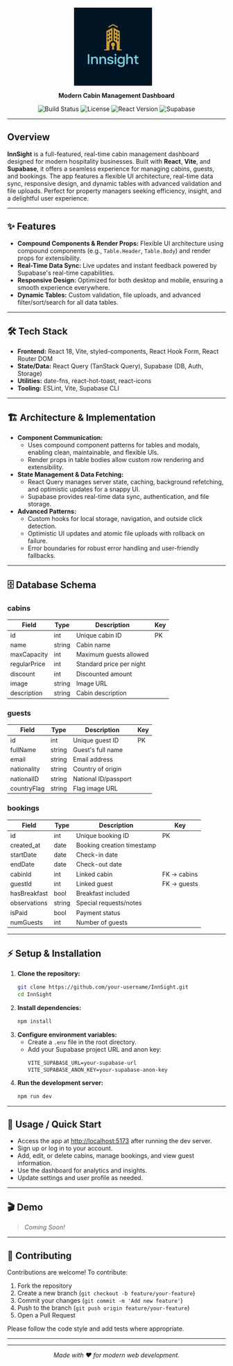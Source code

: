 <p align="center">
  <img src="public/InnSight-Icon.png" alt="InnSight Logo" width="180" height="180" style="vertical-align:middle; margin-right: 16px;"/>
</p>

<p align="center">
  <b>Modern Cabin Management Dashboard</b>
</p>

<p align="center">
  <img src="https://img.shields.io/badge/build-passing-brightgreen" alt="Build Status"/>
  <img src="https://img.shields.io/badge/license-Unspecified-lightgrey" alt="License"/>
  <img src="https://img.shields.io/badge/react-18-blue" alt="React Version"/>
  <img src="https://img.shields.io/badge/supabase-realtime-green" alt="Supabase"/>
</p>

---

## Overview

<b>InnSight</b> is a full-featured, real-time cabin management dashboard designed for modern hospitality businesses. Built with <b>React</b>, <b>Vite</b>, and <b>Supabase</b>, it offers a seamless experience for managing cabins, guests, and bookings. The app features a flexible UI architecture, real-time data sync, responsive design, and dynamic tables with advanced validation and file uploads. Perfect for property managers seeking efficiency, insight, and a delightful user experience.

---

## ✨ Features

- **Compound Components & Render Props:** Flexible UI architecture using compound components (e.g., `Table.Header`, `Table.Body`) and render props for extensibility.
- **Real-Time Data Sync:** Live updates and instant feedback powered by Supabase's real-time capabilities.
- **Responsive Design:** Optimized for both desktop and mobile, ensuring a smooth experience everywhere.
- **Dynamic Tables:** Custom validation, file uploads, and advanced filter/sort/search for all data tables.

---

## 🛠️ Tech Stack

- **Frontend:** React 18, Vite, styled-components, React Hook Form, React Router DOM
- **State/Data:** React Query (TanStack Query), Supabase (DB, Auth, Storage)
- **Utilities:** date-fns, react-hot-toast, react-icons
- **Tooling:** ESLint, Vite, Supabase CLI

---

## 🏗️ Architecture & Implementation

- **Component Communication:**
  - Uses compound component patterns for tables and modals, enabling clean, maintainable, and flexible UIs.
  - Render props in table bodies allow custom row rendering and extensibility.
- **State Management & Data Fetching:**
  - React Query manages server state, caching, background refetching, and optimistic updates for a snappy UI.
  - Supabase provides real-time data sync, authentication, and file storage.
- **Advanced Patterns:**
  - Custom hooks for local storage, navigation, and outside click detection.
  - Optimistic UI updates and atomic file uploads with rollback on failure.
  - Error boundaries for robust error handling and user-friendly fallbacks.

---

## 🗄️ Database Schema

### cabins
| Field         | Type    | Description                | Key         |
|---------------|---------|----------------------------|-------------|
| id            | int     | Unique cabin ID            | PK          |
| name          | string  | Cabin name                 |             |
| maxCapacity   | int     | Maximum guests allowed     |             |
| regularPrice  | int     | Standard price per night   |             |
| discount      | int     | Discounted amount          |             |
| image         | string  | Image URL                  |             |
| description   | string  | Cabin description          |             |

### guests
| Field         | Type    | Description                | Key         |
|---------------|---------|----------------------------|-------------|
| id            | int     | Unique guest ID            | PK          |
| fullName      | string  | Guest's full name          |             |
| email         | string  | Email address              |             |
| nationality   | string  | Country of origin          |             |
| nationalID    | string  | National ID/passport       |             |
| countryFlag   | string  | Flag image URL             |             |

### bookings
| Field         | Type    | Description                | Key         |
|---------------|---------|----------------------------|-------------|
| id            | int     | Unique booking ID          | PK          |
| created_at    | date    | Booking creation timestamp |             |
| startDate     | date    | Check-in date              |             |
| endDate       | date    | Check-out date             |             |
| cabinId       | int     | Linked cabin               | FK → cabins |
| guestId       | int     | Linked guest               | FK → guests |
| hasBreakfast  | bool    | Breakfast included         |             |
| observations  | string  | Special requests/notes     |             |
| isPaid        | bool    | Payment status             |             |
| numGuests     | int     | Number of guests           |             |

---

## ⚡ Setup & Installation

1. **Clone the repository:**
   ```sh
   git clone https://github.com/your-username/InnSight.git
   cd InnSight
   ```
2. **Install dependencies:**
   ```sh
   npm install
   ```
3. **Configure environment variables:**
   - Create a `.env` file in the root directory.
   - Add your Supabase project URL and anon key:
     ```env
     VITE_SUPABASE_URL=your-supabase-url
     VITE_SUPABASE_ANON_KEY=your-supabase-anon-key
     ```
4. **Run the development server:**
   ```sh
   npm run dev
   ```

---

## 🚀 Usage / Quick Start

- Access the app at [http://localhost:5173](http://localhost:5173) after running the dev server.
- Sign up or log in to your account.
- Add, edit, or delete cabins, manage bookings, and view guest information.
- Use the dashboard for analytics and insights.
- Update settings and user profile as needed.

---

## 🎬 Demo

> _Coming Soon!_

---

## 🤝 Contributing

Contributions are welcome! To contribute:
1. Fork the repository
2. Create a new branch (`git checkout -b feature/your-feature`)
3. Commit your changes (`git commit -m 'Add new feature'`)
4. Push to the branch (`git push origin feature/your-feature`)
5. Open a Pull Request

Please follow the code style and add tests where appropriate.

---


---

<p align="center">
  <i>Made with ❤️ for modern web development.</i>
</p>
